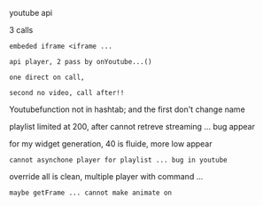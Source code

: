 youtube api

3 calls

	embeded iframe <iframe ...

	api player, 2 pass by onYoutube...()
	
	one direct on call,
	
	second no video, call after!!

Youtubefunction not in hashtab; and the first don't change name

playlist limited at 200, after cannot retreve streaming ... bug appear

for my widget generation, 40 is fluide, more low appear

	cannot asynchone player for playlist ... bug in youtube

override all is clean, multiple player with command ...

	maybe getFrame ... cannot make animate on﻿
